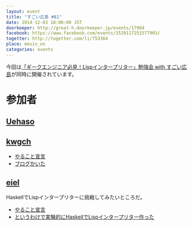 ```yaml
---
layout: event
title: "すごい広島 #81"
date: 2014-12-03 18:00:00 JST
doorkeeper: http://great-h.doorkeeper.jp/events/17984
facebook: https://www.facebook.com/events/1520117251577903/
togetter: http://togetter.com/li/753364
place: movin_on
categories: events
---
```


今回は[「ギークエンジニア必見！Lispインタープリター」勉強会 with すごい広島](http://great-h.doorkeeper.jp/events/16621)が同時に開催されています。

# 参加者


## [Uehaso](https://twitter.com/uehaso)


## [kwgch](https://github.com/kwgch)

* [やること宣言](https://github.com/great-h/great-h.github.io/issues/1392)
* [ブログかいた](http://kwgch.github.io/blog/2014/12/03/great-h/)


## [eiel](http://eiel.info/)

HaskellでLispインタープリターに挑戦してみたいところだ。

* [やること宣言](https://github.com/great-h/great-h.github.io/issues/1391)
* [というわけで実験的にHaskellでLispインタープリター作った](https://gist.github.com/eiel/af120e6f44febc875702)
